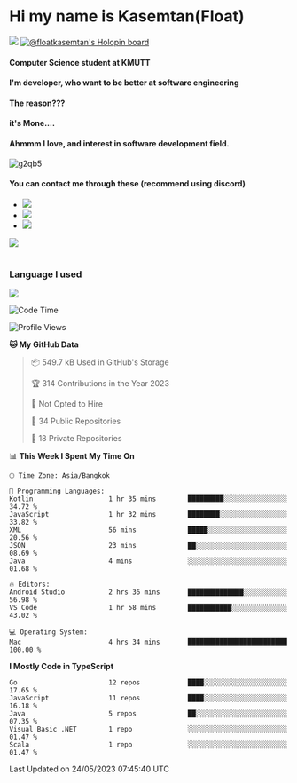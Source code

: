 # Hi my name is Kasemtan(Float)
![](https://64.media.tumblr.com/9c2a8f831efe8da556ffbf89cebb52c9/b86c1ab833a37e32-93/s1280x1920/d000dc22f75df64be2bc150f5fa69c4f6df6bb07.gifv)
[![@floatkasemtan's Holopin board](https://holopin.me/floatkasemtan)](https://holopin.io/@floatkasemtan)
#### Computer Science student at KMUTT
#### I'm developer, who want to be better at software engineering
#### The reason???
#### it's Mone.... 
#### Ahmmm I love, and interest in software development field.
![g2qb5](https://user-images.githubusercontent.com/69688279/175812510-9235eaf7-72f7-40d3-b163-56efa9aa5c6b.gif)

#### You can contact me through these (recommend using discord)
- [![](https://img.shields.io/badge/Discord-5865F2?logo=Discord&logoColor=white)](https://discordapp.com/users/278155096225742848)
- [![](https://img.shields.io/badge/Facebook-1877F2?logo=facebook&logoColor=white)](https://www.facebook.com/float.teavasirichokchai/)
- [![](https://img.shields.io/badge/linkedin-0A66C2?logo=linkedin&logoColor=white)](https://www.linkedin.com/in/floatkasemtan/)

[![](https://github-readme-stats.vercel.app/api?username=FloatKasemtan&show_icons=true&theme=nightowl)]()
#
### Language I used
[![](https://github-readme-stats.vercel.app/api/top-langs/?username=FloatKasemtan&layout=compact&theme=nightowl)]()
<!--START_SECTION:waka-->
![Code Time](http://img.shields.io/badge/Code%20Time-1%2C115%20hrs%2058%20mins-blue)

![Profile Views](http://img.shields.io/badge/Profile%20Views-0-blue)

**🐱 My GitHub Data** 

> 📦 549.7 kB Used in GitHub's Storage 
 > 
> 🏆 314 Contributions in the Year 2023
 > 
> 🚫 Not Opted to Hire
 > 
> 📜 34 Public Repositories 
 > 
> 🔑 18 Private Repositories 
 > 
📊 **This Week I Spent My Time On** 

```text
🕑︎ Time Zone: Asia/Bangkok

💬 Programming Languages: 
Kotlin                   1 hr 35 mins        █████████░░░░░░░░░░░░░░░░   34.72 % 
JavaScript               1 hr 32 mins        ████████░░░░░░░░░░░░░░░░░   33.82 % 
XML                      56 mins             █████░░░░░░░░░░░░░░░░░░░░   20.56 % 
JSON                     23 mins             ██░░░░░░░░░░░░░░░░░░░░░░░   08.69 % 
Java                     4 mins              ░░░░░░░░░░░░░░░░░░░░░░░░░   01.68 % 

🔥 Editors: 
Android Studio           2 hrs 36 mins       ██████████████░░░░░░░░░░░   56.98 % 
VS Code                  1 hr 58 mins        ███████████░░░░░░░░░░░░░░   43.02 % 

💻 Operating System: 
Mac                      4 hrs 34 mins       █████████████████████████   100.00 % 
```

**I Mostly Code in TypeScript** 

```text
Go                       12 repos            ████░░░░░░░░░░░░░░░░░░░░░   17.65 % 
JavaScript               11 repos            ████░░░░░░░░░░░░░░░░░░░░░   16.18 % 
Java                     5 repos             ██░░░░░░░░░░░░░░░░░░░░░░░   07.35 % 
Visual Basic .NET        1 repo              ░░░░░░░░░░░░░░░░░░░░░░░░░   01.47 % 
Scala                    1 repo              ░░░░░░░░░░░░░░░░░░░░░░░░░   01.47 % 
```




 Last Updated on 24/05/2023 07:45:40 UTC
<!--END_SECTION:waka-->
<!--
**FloatKasemtan/FloatKasemtan** is a ✨ _special_ ✨ repository because its `README.md` (this file) appears on your GitHub profile.

Here are some ideas to get you started:

- 🔭 I’m currently working on ...
- 🌱 I’m currently learning ...
- 👯 I’m looking to collaborate on ...
- 🤔 I’m looking for help with ...
- 💬 Ask me about ...
- 📫 How to reach me: ...
- 😄 Pronouns: ...
- ⚡ Fun fact: ...
-->
